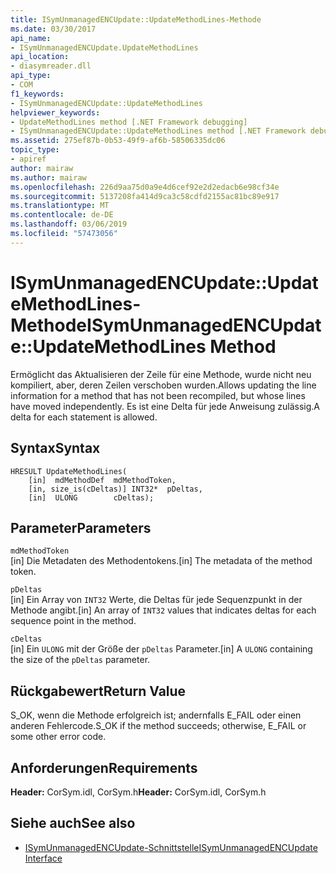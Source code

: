 ```yaml
---
title: ISymUnmanagedENCUpdate::UpdateMethodLines-Methode
ms.date: 03/30/2017
api_name:
- ISymUnmanagedENCUpdate.UpdateMethodLines
api_location:
- diasymreader.dll
api_type:
- COM
f1_keywords:
- ISymUnmanagedENCUpdate::UpdateMethodLines
helpviewer_keywords:
- UpdateMethodLines method [.NET Framework debugging]
- ISymUnmanagedENCUpdate::UpdateMethodLines method [.NET Framework debugging]
ms.assetid: 275ef87b-0b53-49f9-af6b-58506335dc06
topic_type:
- apiref
author: mairaw
ms.author: mairaw
ms.openlocfilehash: 226d9aa75d0a9e4d6cef92e2d2edacb6e98cf34e
ms.sourcegitcommit: 5137208fa414d9ca3c58cdfd2155ac81bc89e917
ms.translationtype: MT
ms.contentlocale: de-DE
ms.lasthandoff: 03/06/2019
ms.locfileid: "57473056"
---
```

# <a name="isymunmanagedencupdateupdatemethodlines-method"></a><span data-ttu-id="61f7f-102">ISymUnmanagedENCUpdate::UpdateMethodLines-Methode</span><span class="sxs-lookup"><span data-stu-id="61f7f-102">ISymUnmanagedENCUpdate::UpdateMethodLines Method</span></span>
<span data-ttu-id="61f7f-103">Ermöglicht das Aktualisieren der Zeile für eine Methode, wurde nicht neu kompiliert, aber, deren Zeilen verschoben wurden.</span><span class="sxs-lookup"><span data-stu-id="61f7f-103">Allows updating the line information for a method that has not been recompiled, but whose lines have moved independently.</span></span> <span data-ttu-id="61f7f-104">Es ist eine Delta für jede Anweisung zulässig.</span><span class="sxs-lookup"><span data-stu-id="61f7f-104">A delta for each statement is allowed.</span></span>  
  
## <a name="syntax"></a><span data-ttu-id="61f7f-105">Syntax</span><span class="sxs-lookup"><span data-stu-id="61f7f-105">Syntax</span></span>  
  
```  
HRESULT UpdateMethodLines(  
    [in]  mdMethodDef  mdMethodToken,  
    [in, size_is(cDeltas)] INT32*  pDeltas,  
    [in]  ULONG        cDeltas);  
```  
  
## <a name="parameters"></a><span data-ttu-id="61f7f-106">Parameter</span><span class="sxs-lookup"><span data-stu-id="61f7f-106">Parameters</span></span>  
 `mdMethodToken`  
 <span data-ttu-id="61f7f-107">[in] Die Metadaten des Methodentokens.</span><span class="sxs-lookup"><span data-stu-id="61f7f-107">[in] The metadata of the method token.</span></span>  
  
 `pDeltas`  
 <span data-ttu-id="61f7f-108">[in] Ein Array von `INT32` Werte, die Deltas für jede Sequenzpunkt in der Methode angibt.</span><span class="sxs-lookup"><span data-stu-id="61f7f-108">[in] An array of `INT32` values that indicates deltas for each sequence point in the method.</span></span>  
  
 `cDeltas`  
 <span data-ttu-id="61f7f-109">[in] Ein `ULONG` mit der Größe der `pDeltas` Parameter.</span><span class="sxs-lookup"><span data-stu-id="61f7f-109">[in] A `ULONG` containing the size of the `pDeltas` parameter.</span></span>  
  
## <a name="return-value"></a><span data-ttu-id="61f7f-110">Rückgabewert</span><span class="sxs-lookup"><span data-stu-id="61f7f-110">Return Value</span></span>  
 <span data-ttu-id="61f7f-111">S_OK, wenn die Methode erfolgreich ist; andernfalls E_FAIL oder einen anderen Fehlercode.</span><span class="sxs-lookup"><span data-stu-id="61f7f-111">S_OK if the method succeeds; otherwise, E_FAIL or some other error code.</span></span>  
  
## <a name="requirements"></a><span data-ttu-id="61f7f-112">Anforderungen</span><span class="sxs-lookup"><span data-stu-id="61f7f-112">Requirements</span></span>  
 <span data-ttu-id="61f7f-113">**Header:** CorSym.idl, CorSym.h</span><span class="sxs-lookup"><span data-stu-id="61f7f-113">**Header:** CorSym.idl, CorSym.h</span></span>  
  
## <a name="see-also"></a><span data-ttu-id="61f7f-114">Siehe auch</span><span class="sxs-lookup"><span data-stu-id="61f7f-114">See also</span></span>
- [<span data-ttu-id="61f7f-115">ISymUnmanagedENCUpdate-Schnittstelle</span><span class="sxs-lookup"><span data-stu-id="61f7f-115">ISymUnmanagedENCUpdate Interface</span></span>](../../../../docs/framework/unmanaged-api/diagnostics/isymunmanagedencupdate-interface.md)
